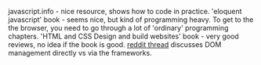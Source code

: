 javascript.info - nice resource, shows how to code in practice.
'eloquent javascript' book - seems nice, but kind of programming heavy. To get to the the browser, you need to go through a lot of 'ordinary' programming chapters.
'HTML and CSS Design and build websites' book - very good reviews, no idea if the book is good.
[reddit thread](https://www.reddit.com/r/javascript/comments/6btma7/whats_so_wrong_with_direct_dom_manipulation/dhpvb1r/) discusses DOM management directly vs via the frameworks.